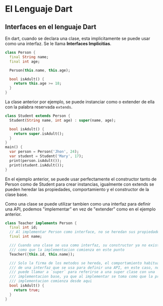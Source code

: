 # El Lenguaje Dart

## Interfaces en el lenguaje Dart

En dart, cuando se declara una clase, esta implicitamente se puede
usar como una interfaz. Se le llama **Interfaces Implicitias**.

```dart
class Person {
  final String name;
  final int age;

  Person(this.name, this.age);

  bool isAdult() {
    return this.age >= 18;
  }
}
```

La clase anterior por ejemplo, se puede instanciar como o extender de ella
con la palabra reservada `extends`.

```dart
class Student extends Person {
  Student(String name, int age) : super(name, age);

  bool isAdult() {
    return super.isAdult();
  }
}
main() {
  var person = Person('Jhon', 24);
  var student = Student('Mary', 17);
  print(person.isAdult());
  print(student.isAdult());
}
```

En el ejemplo anterior, se puede usar perfectamente el constructor tanto de
Person como de Student para crear instancias, igualmente con extends se pueden
heredar las propiedades, comportamiento y el constructor de la clase base.

Como una clase se puede utilizar tambien como una interfaz para definir una API,
podemos "implementar" en vez de "extender" como en el ejemplo anterior.

```dart
class Teacher implements Person {
  final int id;
  // Al implementar Person como interface, no se heredan sus propiedades
  final int name;

  /// Cuando una clase se usa como interfaz, su constructor ya no existe, se toma
  /// como que la implementacion comienza en este punto
  Teacher({this.id, this.name});

  /// Solo la firma de los metodos se hereda, el comportamiento habitual
  /// de una interfaz que se usa para definir una API, en este caso, no se
  /// puede llamar a `super` para referirse a una super clase con una
  /// implementacion base, ya que al implementar se toma como que la primera
  /// implementacion comienza desde aqui
  bool isAdult() {
    return true;
  }
}
```

